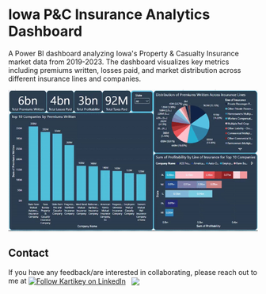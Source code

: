 # Iowa P&C Insurance Analytics Dashboard

A Power BI dashboard analyzing Iowa's Property & Casualty Insurance market data from 2019-2023. The dashboard visualizes key metrics including premiums written, losses paid, and market distribution across different insurance lines and companies.

![Dashboard Preview](./IOWA.gif)


## Contact

If you have any feedback/are interested in collaborating, please reach out to me at [<img height="40" src="https://img.icons8.com/color/48/000000/linkedin.png" height="40em" align="center" alt="Follow Kartikey on LinkedIn" title="Follow Kartikey on LinkedIn"/>](https://www.linkedin.com/in/kartikey-vyas-2a29b9273) &nbsp; <a href="mailto:kvsvyas@gmail.com"> <img height="40" src="https://img.icons8.com/fluent/48/000000/gmail.png" align="center" />

